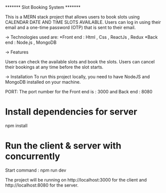 ******* Slot Booking System *******


This is a MERN stack project that allows users to book slots using CALENDAR DATE AND TIME SLOTS AVAILABLE. 
Users can log in using their email and a one-time password (OTP) that is sent to their email. 

-> Technologies used  are: 
  *Front end : Html , Css , ReactJs , Redux
  *Back end : Node.js , MongoDB

-> Features

  Users can check the available slots and book the slots.
  Users can cancel their bookings at any time before the slot starts.


  
-> Installation
To run this project locally, 
  you need to have NodeJS and MongoDB installed on your machine. 

PORT: The port number for the Front end is : 3000 and Back end : 8080


# Install dependencies for server
npm install


# Run the client & server with concurrently
Start command : npm run dev


The project will be running on http://localhost:3000 for the client and http://localhost:8080 for the server.

